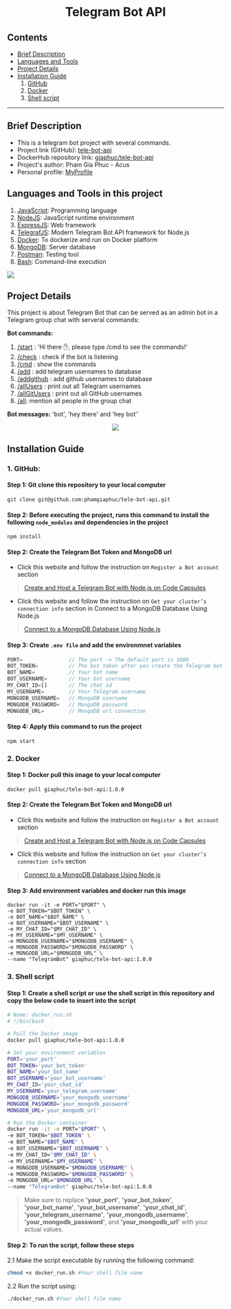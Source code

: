 <h1 align="center">Telegram Bot API</h1>

## Contents
- [Brief Description](#brief-description)
- [Languages and Tools](#languages-and-tools-in-this-project)
- [Project Details](#project-details)
- [Installation Guide](#installation-guide)
  1. [GitHub](#1-github)
  2. [Docker](#2-docker)
  3. [Shell script](#3-shell-script)
---
## Brief Description
- This is a telegram bot project with several commands. 
- Project link (GitHub): [tele-bot-api](https://github.com/phamgiaphuc/CurriculumVitaeBuilder)
- DockerHub repository link: [giaphuc/tele-bot-api](https://hub.docker.com/r/giaphuc/tele-bot-api)
- Project's author: Pham Gia Phuc - Acus
- Personal profile: [MyProfile](https://github.com/phamgiaphuc)

## Languages and Tools in this project
1. [JavaScript](https://en.wikipedia.org/wiki/JavaScript): Programming language
1. [NodeJS](https://nodejs.org/en): JavaScript runtime environment
2. [ExpressJS](https://expressjs.com/): Web framework
3. [TelegrafJS](https://www.npmjs.com/package/telegraf): Modern Telegram Bot API framework for Node.js
4. [Docker](https://www.docker.com/): To dockerize and run on Docker platform
5. [MongoDB](mongodb.com): Server database
6. [Postman](https://www.postman.com/product/what-is-postman/): Testing tool
7. [Bash](https://www.freecodecamp.org/news/bash-scripting-tutorial-linux-shell-script-and-command-line-for-beginners/#:~:text=A%20bash%20script%20is%20a,process%20using%20the%20command%20line.): Command-line execution

<p>
  <a href="https://skillicons.dev">
    <img src="https://skillicons.dev/icons?i=js,nodejs,expressjs,docker,mongodb,postman,bash"/>
  </a>
</p>

## Project Details
This project is about Telegram Bot that can be served as an admin bot in a Telegram group chat with serveral commands:

**Bot commands:**
1. [/start]() : 'Hi there ✋, please type /cmd to see the commands!'
2. [/check]() : check if the bot is listening
3. [/cmd]() : show the commands
4. [/add]() : add telegram usernames to database
5. [/addgithub]() : add github usernames to database
6. [/allUsers]() : print out all Telegram usernames
7. [/allGitUsers]() : print out all GitHub usernames
8. [/all](): mention all people in the group chat

**Bot messages:** 'bot', 'hey there' and 'hey bot'`

<p align="center">
  <img src="https://drive.google.com/uc?id=1yP6CUbrv_gAkvBkGcymgHdfKJrUPrYzm"
</p>

## Installation Guide
### 1. GitHub:
#### Step 1: Git clone this repository to your local computer
```
git clone git@github.com:phamgiaphuc/tele-bot-api.git
```
#### Step 2: Before executing the project, runs this command to install the following `node_modules` and dependencies in the project
```
npm install
```
#### Step 2: Create the Telegram Bot Token and MongoDB url
- Click this website and follow the instruction on `Register a Bot account` section
> [Create and Host a Telegram Bot with Node.js on Code Capsules](https://codecapsules.io/docs/tutorials/create-nodejs-telegram-bot/#polling-vs-webhooks)
- Click this website and follow the instruction on `Get your cluster’s connection info` section in Connect to a MongoDB Database Using Node.js
> [Connect to a MongoDB Database Using Node.js](https://www.mongodb.com/blog/post/quick-start-nodejs-mongodb-how-to-get-connected-to-your-database)
#### Step 3: Create `.env file` and add the environmnet variables
```js
PORT=               // The port -> The default port is 3000
BOT_TOKEN=          // The bot token after you create the Telegram bot
BOT_NAME=           // Your bot name
BOT_USERNAME=       // Your bot username
MY_CHAT_ID=[]       // The chat id
MY_USERNAME=        // Your Telegram username
MONGODB_USERNAME=   // MongoDB username
MONGODB_PASSWORD=   // MongoDB password
MONGODB_URL=        // MongoDB url connection
```
#### Step 4: Apply this command to run the project 
```
npm start
```

### 2. Docker
#### Step 1: Docker pull this image to your local computer
```
docker pull giaphuc/tele-bot-api:1.0.0
```
#### Step 2: Create the Telegram Bot Token and MongoDB url
- Click this website and follow the instruction on `Register a Bot account` section
> [Create and Host a Telegram Bot with Node.js on Code Capsules](https://codecapsules.io/docs/tutorials/create-nodejs-telegram-bot/#polling-vs-webhooks)
- Click this website and follow the instruction on `Get your cluster’s connection info` section
> [Connect to a MongoDB Database Using Node.js](https://www.mongodb.com/blog/post/quick-start-nodejs-mongodb-how-to-get-connected-to-your-database)
#### Step 3: Add environment variables and docker run this image
```
docker run -it -e PORT="$PORT" \
-e BOT_TOKEN="$BOT_TOKEN" \
-e BOT_NAME="$BOT_NAME" \
-e BOT_USERNAME="$BOT_USERNAME" \
-e MY_CHAT_ID="$MY_CHAT_ID" \
-e MY_USERNAME="$MY_USERNAME" \
-e MONGODB_USERNAME="$MONGODB_USERNAME" \
-e MONGODB_PASSWORD="$MONGODB_PASSWORD" \
-e MONGODB_URL="$MONGODB_URL" \
--name "TelegramBot" giaphuc/tele-bot-api:1.0.0
```

### 3. Shell script
#### Step 1: Create a shell script or use the shell script in this repository and copy the below code to insert into the script
```sh
# Name: docker_run.sh
# !/bin/bash

# Pull the Docker image
docker pull giaphuc/tele-bot-api:1.0.0

# Set your environment variables
PORT='your_port'
BOT_TOKEN='your_bot_token'
BOT_NAME='your_bot_name'
BOT_USERNAME='your_bot_username'
MY_CHAT_ID='your_chat_id'
MY_USERNAME='your_telegram_username'
MONGODB_USERNAME='your_mongodb_username'
MONGODB_PASSWORD='your_mongodb_password'
MONGODB_URL='your_mongodb_url'

# Run the Docker container
docker run -it -e PORT="$PORT" \
-e BOT_TOKEN="$BOT_TOKEN" \
-e BOT_NAME="$BOT_NAME" \
-e BOT_USERNAME="$BOT_USERNAME" \
-e MY_CHAT_ID="$MY_CHAT_ID" \
-e MY_USERNAME="$MY_USERNAME" \
-e MONGODB_USERNAME="$MONGODB_USERNAME" \
-e MONGODB_PASSWORD="$MONGODB_PASSWORD" \
-e MONGODB_URL="$MONGODB_URL" \
--name "TelegramBot" giaphuc/tele-bot-api:1.0.0
```
> Make sure to replace **'your_port'**, **'your_bot_token'**, **'your_bot_name'**, **'your_bot_username'**, **'your_chat_id'**, **'your_telegram_username'**, **'your_mongodb_username'**, **'your_mongodb_password'**, and **'your_mongodb_url'** with your actual values.

#### Step 2: To run the script, follow these steps
2.1 Make the script executable by running the following command:
```sh
chmod +x docker_run.sh #Your shell file name
```
2.2 Run the script using:
```sh
./docker_run.sh #Your shell file name
```

